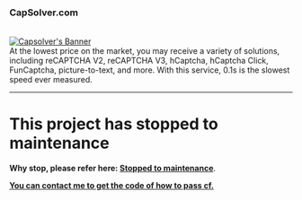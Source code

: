 <h3>
        <h3>CapSolver.com</h3>
        <br>
        <a href="https://dashboard.capsolver.com/passport/register?inviteCode=G2QOL-c1l_7z">
            <img src="https://cdn.discordapp.com/attachments/1105172394655625306/1105180101802471575/20221207-160749.gif" alt="Capsolver's Banner">
        </a>
</h3>
<br>
At the lowest price on the market, you may receive a variety of solutions, including reCAPTCHA V2, reCAPTCHA V3, hCaptcha, hCaptcha Click, FunCaptcha, picture-to-text, and more. With this service, 0.1s is the slowest speed ever measured.
<hr>

# This project has stopped to maintenance
**Why stop, please refer here: [Stopped to maintenance](https://github.com/vvanglro/cf-clearance/issues/58)**.

**[You can contact me to get the code of how to pass cf.](https://github.com/vvanglro/cf-clearance/issues/58#issuecomment-1659865076)**
